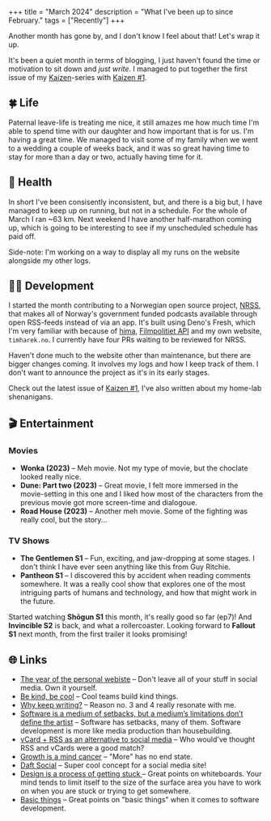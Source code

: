 +++
title = "March 2024"
description = "What I've been up to since February."
tags = ["Recently"]
+++

Another month has gone by, and I don't know I feel about that! Let's wrap it up.

It's been a quiet month in terms of blogging, I just haven't found the time or
motivation to sit down and _just write_. I managed to put together the first
issue of my [Kaizen][kaizen]-series with [Kaizen #1][kaizen_1].

## 🍀 Life

Paternal leave-life is treating me nice, it still amazes me how much time I'm
able to spend time with our daughter and how important that is for us. I'm
having a great time. We managed to visit some of my family when we went to a
wedding a couple of weeks back, and it was so great having time to stay for more
than a day or two, actually having time for it.

## 💪 Health

In short I've been consisently inconsistent, but, and there is a big but, I have
managed to keep up on running, but not in a schedule. For the whole of March I
ran ~63 km. Next weekend I have another half-marathon coming up, which is going
to be interesting to see if my unscheduled schedule has paid off.

Side-note: I'm working on a way to display all my runs on the website alongside
my other logs.

## 🧑‍💻 Development

I started the month contributing to a Norwegian open source project,
[NRSS](https://github.com/olaven/NRSS), that makes all of Norway's government
funded podcasts available through open RSS-feeds instead of via an app. It's
built using Deno's Fresh, which I'm very familiar with because of [hima][hima],
[Filmpolitiet API][fp_api] and my own website, `timharek.no`. I currently have
four PRs waiting to be reviewed for NRSS.

Haven't done much to the website other than maintenance, but there are bigger
changes coming. It involves my logs and how I keep track of them. I don't want
to announce the project as it's in its early stages.

Check out the latest issue of [Kaizen #1][kaizen_1], I've also written about my
home-lab shenanigans.

## 🎬 Entertainment

### Movies

- **Wonka (2023)** – Meh movie. Not my type of movie, but the choclate looked
  really nice.
- **Dune: Part two (2023)** – Great movie, I felt more immersed in the
  movie-setting in this one and I liked how most of the characters from the
  previous movie got more screen-time and dialogoue.
- **Road House (2023)** – Another meh movie. Some of the fighting was really
  cool, but the story...

### TV Shows

- **The Gentlemen S1** – Fun, exciting, and jaw-dropping at some stages. I don't
  think I have ever seen anything like this from Guy Ritchie.
- **Pantheon S1** – I discovered this by accident when reading comments
  somewhere. It was a really cool show that explores one of the most intriguing
  parts of humans and technology, and how that might work in the future.

Started watching **Shōgun S1** this month, it's really good so far (ep7)! And
**Invincible S2** is back, and what a rollercoaster. Looking forward to
**Fallout S1** next month, from the first trailer it looks promising!

## 🌐 Links

- [The year of the personal webiste][personal_websites] – Don't leave all of
  your stuff in social media. Own it yourself.
- [Be kind, be cool][be_kind] – Cool teams build kind things.
- [Why keep writing?][writing] – Reason no. 3 and 4 really resonate with me.
- [Software is a medium of setbacks, but a medium’s limitations don’t define the
  artist][software_setback] – Software has setbacks, many of them. Software
  development is more like media production than housebuilding.
- [vCard + RSS as an alternative to social media][rss_social] – Who would've
  thought RSS and vCards were a good match?
- [Growth is a mind cancer][growth] – "More" has no end state.
- [Daft Social][daft_social] – Super cool concept for a social media site!
- [Design is a process of getting stuck ][stuck] – Great points on whiteboards.
  Your mind tends to limit itself to the size of the surface area you have to
  work on when you are stuck or trying to get somewhere.
- [Basic things][basic] – Great points on "basic things" when it comes to
  software development.

[kaizen]: /tags/kaizen
[kaizen_1]: /blog/kaizen-1
[hima]: https://sr.ht/~timharek/hima/
[fp_api]: https://filmpolitiet.wyd.no/
[basic]: https://matklad.github.io/2024/03/22/basic-things.html
[stuck]: https://robinrendle.com/notes/design-is-a-process-of-getting-stuck-/
[daft_social]: https://daftsocial.com/
[growth]: https://manuelmoreale.com/growth-is-a-mind-cancer
[rss_social]:
  https://nfraprado.net/post/vcard-rss-as-an-alternative-to-social-media.html
[software_setback]:
  https://www.baldurbjarnason.com/2024/software-is-a-medium-of-setbacks/
[writing]: https://www.eddiedale.com/blog/why-keep-writing
[be_kind]: https://robinrendle.com/notes/be-kind-be-cool/
[personal_websites]:
  https://matthiasott.com/notes/the-year-of-the-personal-website
